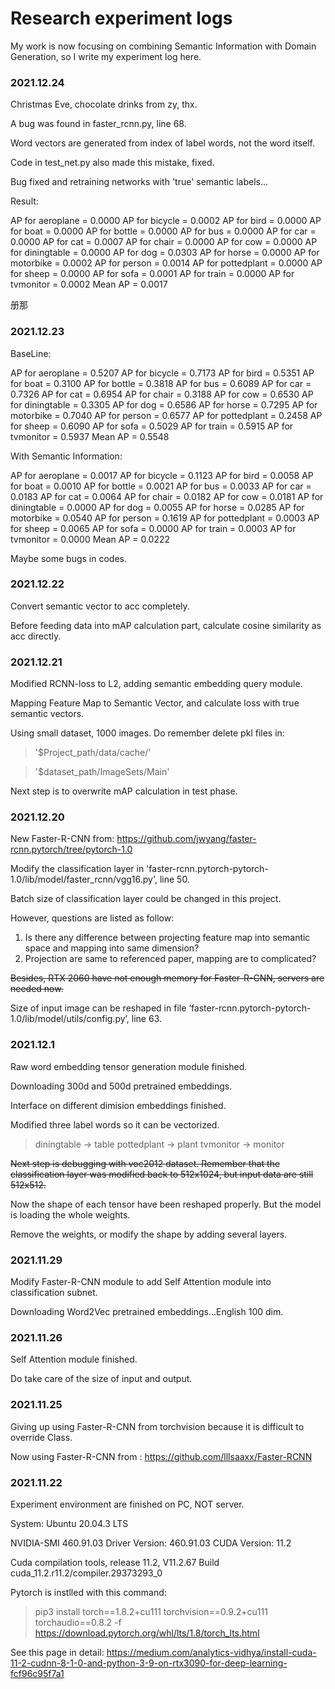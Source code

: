 # Research experiment logs

My work is now focusing on combining Semantic Information with Domain Generation, so I write my experiment log here. 

### 2021.12.24

Christmas Eve, chocolate drinks from zy, thx.

A bug was found in faster_rcnn.py, line 68.

Word vectors are generated from index of label words, not the word itself.

Code in test_net.py also made this mistake, fixed.

Bug fixed and retraining networks with 'true' semantic labels...

Result:

AP for aeroplane = 0.0000
AP for bicycle = 0.0002
AP for bird = 0.0000
AP for boat = 0.0000
AP for bottle = 0.0000
AP for bus = 0.0000
AP for car = 0.0000
AP for cat = 0.0007
AP for chair = 0.0000
AP for cow = 0.0000
AP for diningtable = 0.0000
AP for dog = 0.0303
AP for horse = 0.0000
AP for motorbike = 0.0002
AP for person = 0.0014
AP for pottedplant = 0.0000
AP for sheep = 0.0000
AP for sofa = 0.0001
AP for train = 0.0000
AP for tvmonitor = 0.0002
Mean AP = 0.0017

册那

### 2021.12.23

BaseLine:

AP for aeroplane = 0.5207
AP for bicycle = 0.7173
AP for bird = 0.5351
AP for boat = 0.3100
AP for bottle = 0.3818
AP for bus = 0.6089
AP for car = 0.7326
AP for cat = 0.6954
AP for chair = 0.3188
AP for cow = 0.6530
AP for diningtable = 0.3305
AP for dog = 0.6586
AP for horse = 0.7295
AP for motorbike = 0.7040
AP for person = 0.6577
AP for pottedplant = 0.2458
AP for sheep = 0.6090
AP for sofa = 0.5029
AP for train = 0.5915
AP for tvmonitor = 0.5937
Mean AP = 0.5548

With Semantic Information:

AP for aeroplane = 0.0017
AP for bicycle = 0.1123
AP for bird = 0.0058
AP for boat = 0.0010
AP for bottle = 0.0021
AP for bus = 0.0033
AP for car = 0.0183
AP for cat = 0.0064
AP for chair = 0.0182
AP for cow = 0.0181
AP for diningtable = 0.0000
AP for dog = 0.0055
AP for horse = 0.0285
AP for motorbike = 0.0540
AP for person = 0.1619
AP for pottedplant = 0.0003
AP for sheep = 0.0065
AP for sofa = 0.0000
AP for train = 0.0003
AP for tvmonitor = 0.0000
Mean AP = 0.0222

Maybe some bugs in codes.

### 2021.12.22

Convert semantic vector to acc completely.

Before feeding data into mAP calculation part, calculate cosine similarity as acc directly.

### 2021.12.21

Modified RCNN-loss to L2, adding semantic embedding query module.

Mapping Feature Map to Semantic Vector, and calculate loss with true semantic vectors.

Using small dataset, 1000 images. Do remember delete pkl files in:

>'$Project_path/data/cache/'

>'$dataset_path/ImageSets/Main'

Next step is to overwrite mAP calculation in test phase.

### 2021.12.20

New Faster-R-CNN from: https://github.com/jwyang/faster-rcnn.pytorch/tree/pytorch-1.0

Modify the classification layer in 'faster-rcnn.pytorch-pytorch-1.0/lib/model/faster_rcnn/vgg16.py', line 50.

Batch size of classification layer could be changed in this project.

However, questions are listed as follow:

1. Is there any difference between projecting feature map into semantic space and mapping into same dimension?
2. Projection are same to referenced paper, mapping are to complicated?

~~Besides, RTX 2060 have not enough memory for Faster-R-CNN, servers are needed now.~~

Size of input image can be reshaped in file ‘faster-rcnn.pytorch-pytorch-1.0/lib/model/utils/config.py’, line 63.


### 2021.12.1

Raw word embedding tensor generation module finished.

Downloading 300d and 500d pretrained embeddings.

Interface on different dimision embeddings finished.

Modified three label words so it can be vectorized.

>diningtable -> table
>pottedplant -> plant
>tvmonitor -> monitor

~~Next step is debugging with voc2012 dataset. Remember that the classification layer was modified back to 512x1024, but input data are still 512x512.~~

Now the shape of each tensor have been reshaped properly. But the model is loading the whole weights.

Remove the weights, or modify the shape by adding several layers.


### 2021.11.29

Modify Faster-R-CNN module to add Self Attention module into classification subnet.

Downloading Word2Vec pretrained embeddings...English 100 dim.

### 2021.11.26

Self Attention module finished.

Do take care of the size of input and output.


### 2021.11.25

Giving up using Faster-R-CNN from torchvision because it is difficult to override Class.

Now using Faster-R-CNN from : https://github.com/lllsaaxx/Faster-RCNN

### 2021.11.22

Experiment environment are finished on PC, NOT server.

System: Ubuntu 20.04.3 LTS

NVIDIA-SMI 460.91.03    Driver Version: 460.91.03    CUDA Version: 11.2

Cuda compilation tools, release 11.2, V11.2.67   Build cuda_11.2.r11.2/compiler.29373293_0

Pytorch is instlled with this command:
>pip3 install torch==1.8.2+cu111 torchvision==0.9.2+cu111 torchaudio==0.8.2 -f https://download.pytorch.org/whl/lts/1.8/torch_lts.html

See this page in detail: https://medium.com/analytics-vidhya/install-cuda-11-2-cudnn-8-1-0-and-python-3-9-on-rtx3090-for-deep-learning-fcf96c95f7a1
